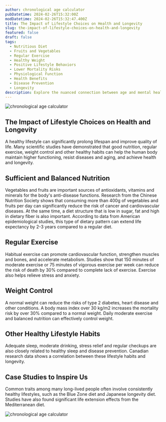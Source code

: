 ```yaml
---
author: chronological age calculator
pubDatetime: 2024-02-26T15:32:00Z
modDatetime: 2024-02-26T15:32:47.400Z
title: The Impact of Lifestyle Choices on Health and Longevity
slug: the-impact-of-lifestyle-choices-on-health-and-longevity
featured: false
draft: false
tags:
  - Nutritious Diet
  - Fruits and Vegetables
  - Regular Exercise
  - Healthy Weight
  - Positive Lifestyle Behaviors
  - Lower Mortality Risks
  - Physiological Function
  - Health Benefits
  - Disease Prevention
  - Longevity
description: Explore the nuanced connection between age and mental health. Navigates age-related psychological challenges, emphasizing coping strategies and protective factors. Real-life cases illustrate resilience, offering insights for proactively manag
---
```


![chronological age calculator](@assets/images/article-image1-57.jpg)

## The Impact of Lifestyle Choices on Health and Longevity

A healthy lifestyle can significantly prolong lifespan and improve quality of life. Many scientific studies have demonstrated that good nutrition, regular exercise, weight control and other healthy habits can help the human body maintain higher functioning, resist diseases and aging, and achieve health and longevity.

## Sufficient and Balanced Nutrition

Vegetables and fruits are important sources of antioxidants, vitamins and minerals for the body's anti-disease functions. Research from the Chinese Nutrition Society shows that consuming more than 400g of vegetables and fruits per day can significantly reduce the risk of cancer and cardiovascular diseases. At the same time, a diet structure that is low in sugar, fat and high in dietary fiber is also important. According to data from American epidemiological studies, this type of dietary pattern can extend life expectancy by 2-3 years compared to a regular diet.

## Regular Exercise

Habitual exercise can promote cardiovascular function, strengthen muscles and bones, and accelerate metabolism. Studies show that 150 minutes of moderate exercise or 75 minutes of vigorous exercise per week can reduce the risk of death by 30% compared to complete lack of exercise. Exercise also helps relieve stress and anxiety.

## Weight Control

A normal weight can reduce the risks of type 2 diabetes, heart disease and other conditions. A body mass index over 30 kg/m2 increases the mortality risk by over 30% compared to a normal weight. Daily moderate exercise and balanced nutrition can effectively control weight.

## Other Healthy Lifestyle Habits

Adequate sleep, moderate drinking, stress relief and regular checkups are also closely related to healthy sleep and disease prevention. Canadian research data shows a correlation between these lifestyle habits and longevity.

## Case Studies to Inspire Us

Common traits among many long-lived people often involve consistently healthy lifestyles, such as the Blue Zone diet and Japanese longevity diet. Studies have also found significant life extension effects from the Mediterranean diet.

![chronological age calculator](@assets/images/article-image1-58.jpg)
